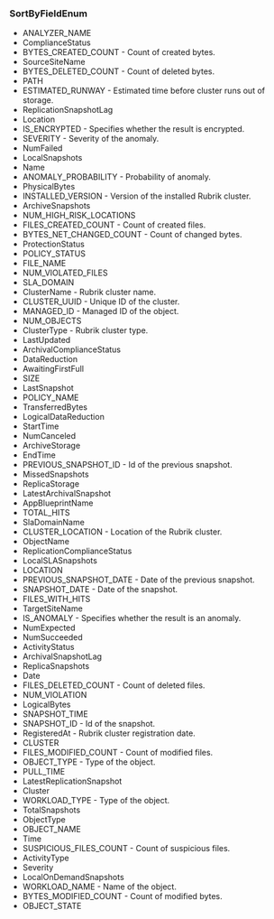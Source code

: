 ### SortByFieldEnum
- ANALYZER_NAME
- ComplianceStatus
- BYTES_CREATED_COUNT - Count of created bytes.
- SourceSiteName
- BYTES_DELETED_COUNT - Count of deleted bytes.
- PATH
- ESTIMATED_RUNWAY - Estimated time before cluster runs out of storage.
- ReplicationSnapshotLag
- Location
- IS_ENCRYPTED - Specifies whether the result is encrypted.
- SEVERITY - Severity of the anomaly.
- NumFailed
- LocalSnapshots
- Name
- ANOMALY_PROBABILITY - Probability of anomaly.
- PhysicalBytes
- INSTALLED_VERSION - Version of the installed Rubrik cluster.
- ArchiveSnapshots
- NUM_HIGH_RISK_LOCATIONS
- FILES_CREATED_COUNT - Count of created files.
- BYTES_NET_CHANGED_COUNT - Count of changed bytes.
- ProtectionStatus
- POLICY_STATUS
- FILE_NAME
- NUM_VIOLATED_FILES
- SLA_DOMAIN
- ClusterName - Rubrik cluster name.
- CLUSTER_UUID - Unique ID of the cluster.
- MANAGED_ID - Managed ID of the object.
- NUM_OBJECTS
- ClusterType - Rubrik cluster type.
- LastUpdated
- ArchivalComplianceStatus
- DataReduction
- AwaitingFirstFull
- SIZE
- LastSnapshot
- POLICY_NAME
- TransferredBytes
- LogicalDataReduction
- StartTime
- NumCanceled
- ArchiveStorage
- EndTime
- PREVIOUS_SNAPSHOT_ID - Id of the previous snapshot.
- MissedSnapshots
- ReplicaStorage
- LatestArchivalSnapshot
- AppBlueprintName
- TOTAL_HITS
- SlaDomainName
- CLUSTER_LOCATION - Location of the Rubrik cluster.
- ObjectName
- ReplicationComplianceStatus
- LocalSLASnapshots
- LOCATION
- PREVIOUS_SNAPSHOT_DATE - Date of the previous snapshot.
- SNAPSHOT_DATE - Date of the snapshot.
- FILES_WITH_HITS
- TargetSiteName
- IS_ANOMALY - Specifies whether the result is an anomaly.
- NumExpected
- NumSucceeded
- ActivityStatus
- ArchivalSnapshotLag
- ReplicaSnapshots
- Date
- FILES_DELETED_COUNT - Count of deleted files.
- NUM_VIOLATION
- LogicalBytes
- SNAPSHOT_TIME
- SNAPSHOT_ID - Id of the snapshot.
- RegisteredAt - Rubrik cluster registration date.
- CLUSTER
- FILES_MODIFIED_COUNT - Count of modified files.
- OBJECT_TYPE - Type of the object.
- PULL_TIME
- LatestReplicationSnapshot
- Cluster
- WORKLOAD_TYPE - Type of the object.
- TotalSnapshots
- ObjectType
- OBJECT_NAME
- Time
- SUSPICIOUS_FILES_COUNT - Count of suspicious files.
- ActivityType
- Severity
- LocalOnDemandSnapshots
- WORKLOAD_NAME - Name of the object.
- BYTES_MODIFIED_COUNT - Count of modified bytes.
- OBJECT_STATE
